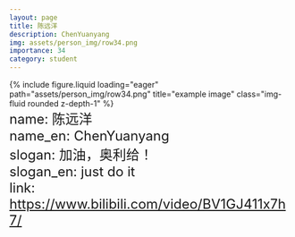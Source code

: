 ```yaml
---
layout: page
title: 陈远洋
description: ChenYuanyang
img: assets/person_img/row34.png
importance: 34
category: student
---
```


<div class="row justify-content-center">
    <div class="col-4 mt-3 mt-md-0">
        {% include figure.liquid loading="eager" path="assets/person_img/row34.png" title="example image" class="img-fluid rounded z-depth-1" %}
    </div>
</div>

<font size="5">
    name: 陈远洋<br>
    name_en: ChenYuanyang<br>
    slogan: 加油，奥利给！<br>
    slogan_en: just do it<br>
    link: <a href="https://www.bilibili.com/video/BV1GJ411x7h7/">https://www.bilibili.com/video/BV1GJ411x7h7/</a><br>
</font>
